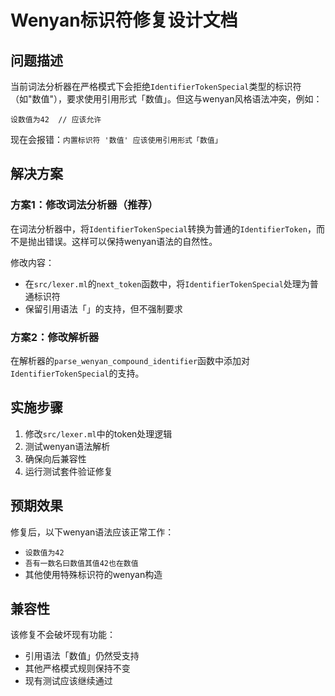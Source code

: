 # Wenyan标识符修复设计文档

## 问题描述

当前词法分析器在严格模式下会拒绝`IdentifierTokenSpecial`类型的标识符（如"数值"），要求使用引用形式「数值」。但这与wenyan风格语法冲突，例如：

```
设数值为42  // 应该允许
```

现在会报错：`内置标识符 '数值' 应该使用引用形式「数值」`

## 解决方案

### 方案1：修改词法分析器（推荐）

在词法分析器中，将`IdentifierTokenSpecial`转换为普通的`IdentifierToken`，而不是抛出错误。这样可以保持wenyan语法的自然性。

修改内容：
- 在`src/lexer.ml`的`next_token`函数中，将`IdentifierTokenSpecial`处理为普通标识符
- 保留引用语法「」的支持，但不强制要求

### 方案2：修改解析器

在解析器的`parse_wenyan_compound_identifier`函数中添加对`IdentifierTokenSpecial`的支持。

## 实施步骤

1. 修改`src/lexer.ml`中的token处理逻辑
2. 测试wenyan语法解析
3. 确保向后兼容性
4. 运行测试套件验证修复

## 预期效果

修复后，以下wenyan语法应该正常工作：
- `设数值为42`
- `吾有一数名曰数值其值42也在数值`
- 其他使用特殊标识符的wenyan构造

## 兼容性

该修复不会破坏现有功能：
- 引用语法「数值」仍然受支持
- 其他严格模式规则保持不变
- 现有测试应该继续通过